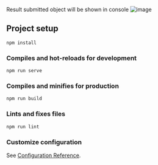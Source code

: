 Result submitted object will be shown in console
![image](https://user-images.githubusercontent.com/33098616/64939344-6047e180-d869-11e9-9f72-3dd056f3223b.png)


## Project setup
```
npm install
```

### Compiles and hot-reloads for development
```
npm run serve
```

### Compiles and minifies for production
```
npm run build
```


### Lints and fixes files
```
npm run lint
```

### Customize configuration
See [Configuration Reference](https://cli.vuejs.org/config/).
